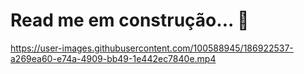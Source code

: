 # Read me em construção... 🚧

  
https://user-images.githubusercontent.com/100588945/186922537-a269ea60-e74a-4909-bb49-1e442ec7840e.mp4
